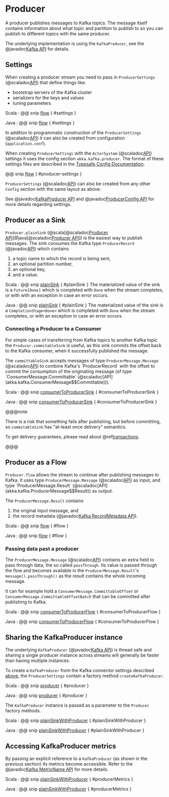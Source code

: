 # Producer

A producer publishes messages to Kafka topics. The message itself contains information about what topic and partition to publish to so you can publish to different topics with the same producer.

The underlying implementation is using the `KafkaProducer`, see the @javadoc[Kafka API](org.apache.kafka.clients.producer.KafkaProducer) for details.

## Settings

When creating a producer stream you need to pass in `ProducerSettings` (@scaladoc[API](akka.kafka.ProducerSettings)) that define things like:

* bootstrap servers of the Kafka cluster
* serializers for the keys and values
* tuning parameters

Scala
: @@ snip [flow](../../test/scala/sample/scaladsl/ProducerExample.scala) { #settings }

Java
: @@ snip [flow](../../test/java/sample/javadsl/ProducerExample.java) { #settings }

In addition to programmatic construction of the `ProducerSettings` (@scaladoc[API](akka.kafka.ProducerSettings)) it can also be created from configuration (`application.conf`). 

When creating `ProducerSettings` with the `ActorSystem` (@scaladoc[API](akka.actor.ActorSystem)) settings it uses the config section `akka.kafka.producer`. The format of these settings files are described in the [Typesafe Config Documentation](https://github.com/lightbend/config#using-hocon-the-json-superset).

@@ snip [flow](../../../../core/src/main/resources/reference.conf) { #producer-settings }

`ProducerSettings` (@scaladoc[API](akka.kafka.ProducerSettings)) can also be created from any other `Config` section with the same layout as above.

See @javadoc[KafkaProducer API](org.apache.kafka.clients.producer.KafkaProducer) and @javadoc[ProducerConfig API](org.apache.kafka.clients.producer.ProducerConfig) for more details regarding settings.

## Producer as a Sink

`Producer.plainSink` 
(@scala[@scaladoc[Producer API](akka.kafka.scaladsl.Producer)]@java[@scaladoc[Producer API](akka.kafka.javadsl.Producer)]) 
is the easiest way to publish messages. The sink consumes the Kafka type `ProducerRecord` (@javadoc[API](org.apache.kafka.clients.producer.ProducerRecord)) which contains 

1. a topic name to which the record is being sent, 
1. an optional partition number, 
1. an optional key, 
1. and a value.

Scala
: @@ snip [plainSink](../../test/scala/sample/scaladsl/ProducerExample.scala) { #plainSink }
  The materialized value of the sink is a `Future[Done]` which is completed with `Done` when the stream completes, or with with an exception in case an error occurs.

Java
: @@ snip [plainSink](../../test/java/sample/javadsl/ProducerExample.java) { #plainSink }
  The materialized value of the sink is a `CompletionStage<Done>` which is completed with `Done` when the stream completes, or with an exception in case an error occurs.

### Connecting a Producer to a Consumer

For simple cases of transferring from Kafka topics to another Kafka topic the `Producer.commitableSink` is useful, as this sink commits the offset back to the Kafka consumer, when it successfully published the message.

The `committableSink` accepts messages of type `ProducerMessage.Message` (@scaladoc[API](akka.kafka.ProducerMessage$$Message)) to combine Kafka's `ProducerRecord` with the offset to commit the consumption of the originating message (of type `ConsumerMessage.Committable` (@scaladoc[API](akka.kafka.ConsumerMessage$$Committable))).

Scala
: @@ snip [consumerToProducerSink](../../test/scala/sample/scaladsl/ConsumerExample.scala) { #consumerToProducerSink }

Java
: @@ snip [consumerToProducerSink](../../test/java/sample/javadsl/ConsumerExample.java) { #consumerToProducerSink }

@@@note 

There is a risk that something fails after publishing, but before committing, so `commitableSink` has "at-least once delivery" semantics.

To get delivery guarantees, please read about @ref[transactions](transactions.md).

@@@


## Producer as a Flow

`Producer.flow` allows the stream to continue after publishing messages to Kafka. It uses type `ProducerMessage.Message` (@scaladoc[API](akka.kafka.ProducerMessage$$Message)) as input, and type `ProducerMessage.Result` (@scaladoc[API](akka.kafka.ProducerMessage$$Result)) as output. 

The `ProducerMessage.Result` contains
 
 1. the original input message, and
 1. the record metadata (@javadoc[Kafka RecordMetadata API](org.apache.kafka.clients.producer.RecordMetadata)).  

Scala
: @@ snip [flow](../../test/scala/sample/scaladsl/ProducerExample.scala) { #flow }

Java
: @@ snip [flow](../../test/java/sample/javadsl/ProducerExample.java) { #flow }

### Passing data past a producer

The `ProducerMessage.Message` (@scaladoc[API](akka.kafka.ProducerMessage$$Message)) contains an extra field to pass through data, the so called `passThrough`. Its value is passed through the flow and becomes available in the `ProducerMessage.Result`'s `message().passThrough()` as the result contains the whole incoming message.
  
It can for example hold a `ConsumerMessage.CommittableOffset` or `ConsumerMessage.CommittableOffsetBatch` that can be committed after publishing to Kafka. 

Scala
: @@ snip [consumerToProducerFlow](../../test/scala/sample/scaladsl/ConsumerExample.scala) { #consumerToProducerFlow }

Java
: @@ snip [consumerToProducerFlow](../../test/java/sample/javadsl/ConsumerExample.java) { #consumerToProducerFlow }


## Sharing the KafkaProducer instance

The underlying `KafkaProducer` (@javadoc[Kafka API](org.apache.kafka.clients.producer.KafkaProducer)) is thread safe and sharing a single producer instance across streams will generally be faster than having multiple instances.

To create a `KafkaProducer` from the Kafka connector settings described [above](#settings), the `ProducerSettings` contain a factory method `createKafkaProducer`.

Scala
: @@ snip [producer](../../test/scala/sample/scaladsl/ProducerExample.scala) { #producer }

Java
: @@ snip [producer](../../test/java/sample/javadsl/ProducerExample.java) { #producer }

The `KafkaProducer` instance is passed as a parameter to the `Producer` factory methods.

Scala
: @@ snip [plainSinkWithProducer](../../test/scala/sample/scaladsl/ProducerExample.scala) { #plainSinkWithProducer }

Java
: @@ snip [plainSinkWithProducer](../../test/java/sample/javadsl/ProducerExample.java) { #plainSinkWithProducer }


## Accessing KafkaProducer metrics

By passing an explicit reference to a `KafkaProducer` (as shown in the previous section) its metrics become accessible. Refer to the @javadoc[Kafka MetricName API](org.apache.kafka.common.MetricName) for more details.

Scala
: @@ snip [plainSinkWithProducer](../../test/scala/sample/scaladsl/ProducerExample.scala) { #producerMetrics }

Java
: @@ snip [plainSinkWithProducer](../../test/java/sample/javadsl/ProducerExample.java) { #producerMetrics }
